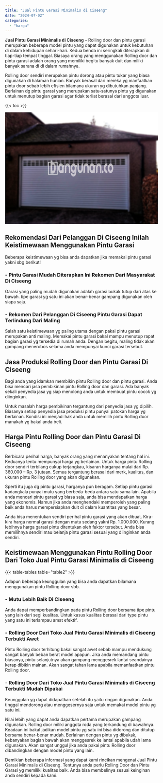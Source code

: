 ```yaml
---
title: "Jual Pintu Garasi Minimalis di Ciseeng"
date: "2024-07-02"
categories: 
  - "harga"
---
```


**Jual Pintu Garasi Minimalis di Ciseeng** – Rolling door dan pintu garasi merupakan beberapa model pintu yang dapat digunakan untuk kebutuhan di dalam kehidupan sehari-hari. Kedua benda ini seringkali diterapkan di tiap-tiap tempat tinggal. Biasaya orang yang menggunakan Rolling door dan pintu garasi adalah orang yang memiliki begitu banyak duit dan miliki banyak sarana di di dalam rumahnya.

Rolling door sendiri merupakan pintu dorong atau pintu tukar yang biasa digunakan di halaman hunian. Banyak berasal dari mereka yg manfaatkan pintu door sebab lebih efisien bilamana ukuran yg dibutuhkan panjang. Berlainan dg pintu garasi yang merupakan satu-satunya pintu yg digunakan untuk menutup bagian garasi agar tidak terliat berasal dari anggota luar.

{{< toc >}}

![Jual Pintu Garasi Minimalis di Ciseeng](/images/pintu-garasi-27.png)

## Rekomendasi Dari Pelanggan Di Ciseeng Inilah Keistimewaan Menggunakan Pintu Garasi

Beberapa keistimewaan yg bisa anda dapatkan jika memakai pintu garasi yakni sbg berikut!

### \- Pintu Garasi Mudah Diterapkan Ini Rekomen Dari Masyarakat Di Ciseeng

Garasi yang paling mudah digunakan adalah garasi bukak tutup dari atas ke bawah. tipe garasi yg satu ini akan benar-benar gampang digunakan oleh siapa saja.

### \- Rekomen Dari Pelanggan Di Ciseeng Pintu Garasi Dapat Terlindung Dari Maling

Salah satu keistimewaan yg paling utama dengan pakai pintu garasi merupakan anti maling. Memakai pintu garasi bakal mampu menutup rapat bagian garasi yg tersedia di rumah anda. Dengan begitu, maling tidak akan gampang menerobos selama anda mempunyai kunci garasi tersebut.

## Jasa Produksi Rolling Door dan Pintu Garasi Di Ciseeng

Bagi anda yang idamkan membikin pintu Rolling door dan pintu garasi. Anda bisa mencari jasa pembikinan pintu Rolling door dan garasi. Ada banyak sekali penyedia jasa yg siap menolong anda untuk membuat pintu cocok yg diinginkan.

Untuk masalah harga pembikinan tergantung dari penyedia jasa yg dipilih. Biasanya setiap penyedia jasa produksi pintu punyai patokan harga yg berlainan. Kondisi ini menjadi hak anda untuk memilih pintu Rolling door manakah yg bakal anda beli.

## Harga Pintu Rolling Door dan Pintu Garasi Di Ciseeng

Berbicara perihal harga, banyak orang yang menanyakan tentang hal ini. Keduanya tentu mempunyai harga yg berlainan. Untuk harga pintu Rolling door sendiri terbilang cukup terjangkau, kisaran harganya mulai dari Rp. 360.000 – Rp. 3 jutaan. Semua tergantung berasal dari merk, kualitas, dan ukuran pintu Rolling door yang akan digunakan.

Sperti itu juga dg pintu garasi, harganya pun beragam. Setiap pintu garasi kadangkala punyai mutu yang berbeda-beda antara satu sama lain. Apabila anda mencari pintu garasi yg biasa saja, anda bisa mendapatkan harga yang ekonomis. Namun jika anda menghendaki memperoleh yang paling baik anda harus mempersiapkan duit di dalam kuantitas yang besar.

Anda bisa menentukan sendiri perihal pintu garasi yang akan dibuat. Kira-kira harga normal garasi dengan mutu sedang yakni Rp. 1.000.000. Kurang lebihnya harga garasi pintu ditentukan oleh faktor tersebut. Anda bisa memilihnya sendiri mau belanja pintu garasi sesuai yang diinginkan anda sendiri.

## Keistimewaan Menggunakan Pintu Rolling Door Dari Toko Jual Pintu Garasi Minimalis di Ciseeng

{{< table-tables table="table2" >}}

Adapun beberapa keunggulan yang bisa anda dapatkan bilamana menggunakan pintu Rolling door sbb.

### \- Mutu Lebih Baik Di Ciseeng

Anda dapat memperbandingkan pada pintu Rolling door bersama tipe pintu yang lain dari segi kualitas. Untuk kasus kualitas berasal dari type pintu yang satu ini terlampau amat efektif.

### \- Rolling Door Dari Toko Jual Pintu Garasi Minimalis di Ciseeng Terbukti Awet

Pintu Rolling door terhitung bakal sangat awet sebab mampu mendukung sangat banyak beban berat model apapun. Jika anda memandang pintu biasanya, pintu selanjutnya akan gampang menggesrek lantai seandainya kerap dibikin mainan. Akan sangat tahan lama apabila memanfaatkan pintu Rolling door.

### \- Rolling Door Dari Toko Jual Pintu Garasi Minimalis di Ciseeng Terbukti Mudah Dipakai

Keunggulan yg dapat didapatkan setelah itu yaitu ringan digunakan. Anda tinggal mendorong atau menggesernya saja untuk memakai model pintu yg satu ini.

Nilai lebih yang dapat anda dapatkan pertama merupakan gampang digunakan. Rolling door miliki anggota roda yang terkandung di bawahnya. Keadaan ini bakal jadikan model pintu yg satu ini bisa didorong dan ditutup bersama benar-benar mudah. Berlainan dengan pintu yg dibukak, kebanyakan bagian bawah akan menggesrek ke lantai apabila udah lama digunakan. Akan sangat unggul jika anda pakai pintu Rolling door dibandingkan dengan model pintu yang lain.

Demikian beberapa informasi yang dapat kami rincikan mengenai Jual Pintu Garasi Minimalis di Ciseeng. Tentunya anda perlu Rolling Door dan Pintu Garasi yg memiliki kualitas baik. Anda bisa membelinya sesuai keinginan anda sendiri kepada kami.
